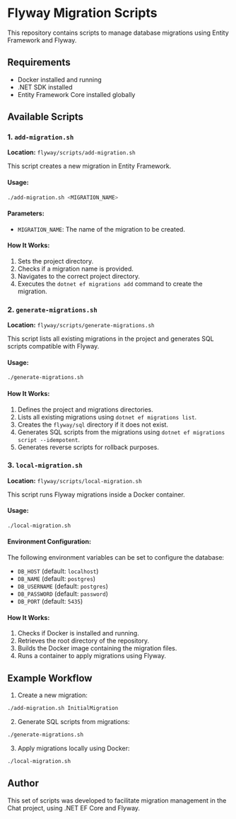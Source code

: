 # Flyway Migration Scripts

This repository contains scripts to manage database migrations using Entity Framework and Flyway.

## Requirements

- Docker installed and running
- .NET SDK installed
- Entity Framework Core installed globally

## Available Scripts

### 1. `add-migration.sh`

**Location:** `flyway/scripts/add-migration.sh`

This script creates a new migration in Entity Framework.

#### Usage:
```bash
./add-migration.sh <MIGRATION_NAME>
```

#### Parameters:
- `MIGRATION_NAME`: The name of the migration to be created.

#### How It Works:
1. Sets the project directory.
2. Checks if a migration name is provided.
3. Navigates to the correct project directory.
4. Executes the `dotnet ef migrations add` command to create the migration.

### 2. `generate-migrations.sh`

**Location:** `flyway/scripts/generate-migrations.sh`

This script lists all existing migrations in the project and generates SQL scripts compatible with Flyway.

#### Usage:
```bash
./generate-migrations.sh
```

#### How It Works:
1. Defines the project and migrations directories.
2. Lists all existing migrations using `dotnet ef migrations list`.
3. Creates the `flyway/sql` directory if it does not exist.
4. Generates SQL scripts from the migrations using `dotnet ef migrations script --idempotent`.
5. Generates reverse scripts for rollback purposes.

### 3. `local-migration.sh`

**Location:** `flyway/scripts/local-migration.sh`

This script runs Flyway migrations inside a Docker container.

#### Usage:
```bash
./local-migration.sh
```

#### Environment Configuration:
The following environment variables can be set to configure the database:

- `DB_HOST` (default: `localhost`)
- `DB_NAME` (default: `postgres`)
- `DB_USERNAME` (default: `postgres`)
- `DB_PASSWORD` (default: `password`)
- `DB_PORT` (default: `5435`)

#### How It Works:
1. Checks if Docker is installed and running.
2. Retrieves the root directory of the repository.
3. Builds the Docker image containing the migration files.
4. Runs a container to apply migrations using Flyway.

## Example Workflow

1. Create a new migration:
```bash
./add-migration.sh InitialMigration
```

2. Generate SQL scripts from migrations:
```bash
./generate-migrations.sh
```

3. Apply migrations locally using Docker:
```bash
./local-migration.sh
```

## Author
This set of scripts was developed to facilitate migration management in the Chat project, using .NET EF Core and Flyway.

